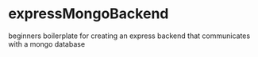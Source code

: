 # expressMongoBackend
beginners boilerplate for creating an express backend that communicates with a mongo database
